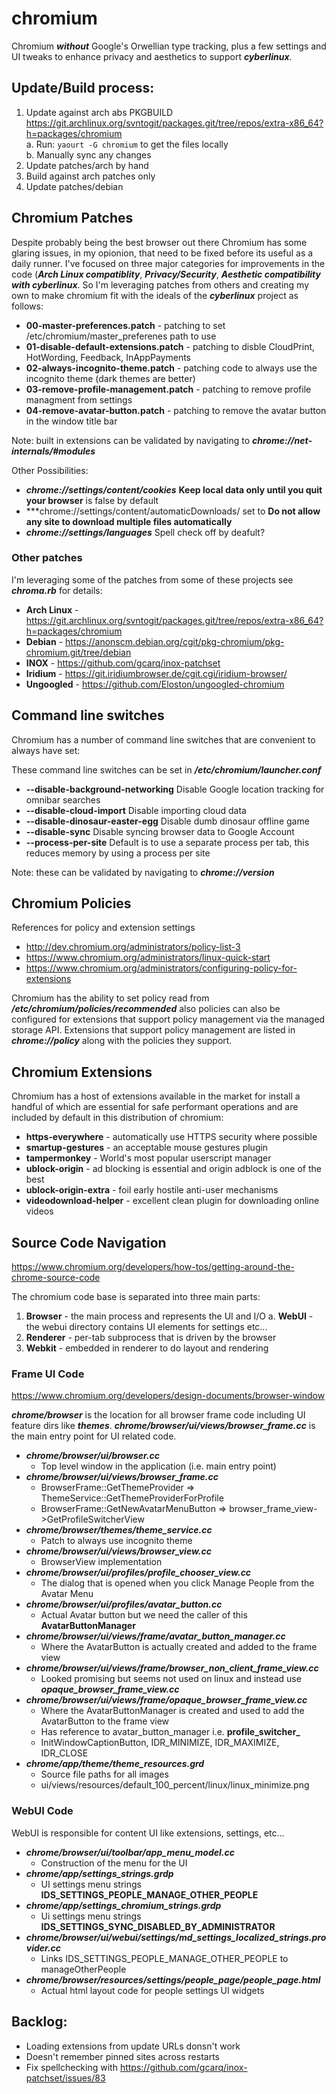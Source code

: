 # chromium
Chromium ***without*** Google's Orwellian type tracking, plus a few settings and UI tweaks to
enhance privacy and aesthetics to support ***cyberlinux***.

## Update/Build process:
1. Update against arch abs PKGBUILD  
   https://git.archlinux.org/svntogit/packages.git/tree/repos/extra-x86_64?h=packages/chromium  
   a. Run: `yaourt -G chromium` to get the files locally  
   b. Manually sync any changes
2. Update patches/arch by hand
3. Build against arch patches only
4. Update patches/debian

## Chromium Patches
Despite probably being the best browser out there Chromium has some glaring issues, in my opionion,
that need to be fixed before its useful as a daily runner.  I've focused on three major categories
for improvements in the code (***Arch Linux compatiblity***, ***Privacy/Security***, ***Aesthetic
compatibility with cyberlinux***. So I'm leveraging patches from others and creating my own to make
chromium fit with the ideals of the ***cyberlinux*** project as follows:

* **00-master-preferences.patch** - patching to set /etc/chromium/master_preferenes path to use
* **01-disable-default-extensions.patch** - patching to disble CloudPrint, HotWording, Feedback, InAppPayments
* **02-always-incognito-theme.patch** - patching code to always use the incognito theme (dark themes are better)
* **03-remove-profile-management.patch** - patching to remove profile managment from settings
* **04-remove-avatar-button.patch** - patching to remove the avatar button in the window title bar

Note: built in extensions can be validated by navigating to ***chrome://net-internals/#modules***

Other Possibilities:  
* ***chrome://settings/content/cookies*** **Keep local data only until you quit your browser** is
false by default
* ***chrome://settings/content/automaticDownloads/ set to **Do not allow any site to download
multiple files automatically**
* ***chrome://settings/languages*** Spell check off by deafult?

### Other patches
I'm leveraging some of the patches from some of these projects see ***chroma.rb*** for details:

* **Arch Linux** - https://git.archlinux.org/svntogit/packages.git/tree/repos/extra-x86_64?h=packages/chromium
* **Debian** - https://anonscm.debian.org/cgit/pkg-chromium/pkg-chromium.git/tree/debian
* **INOX** - https://github.com/gcarq/inox-patchset
* **Iridium** - https://git.iridiumbrowser.de/cgit.cgi/iridium-browser/
* **Ungoogled** - https://github.com/Eloston/ungoogled-chromium

## Command line switches
Chromium has a number of command line switches that are convenient to always have set:

These command line switches can be set in ***/etc/chromium/launcher.conf***

* **--disable-background-networking** Disable Google location tracking for omnibar searches
* **--disable-cloud-import** Disable importing cloud data
* **--disable-dinosaur-easter-egg** Disable dumb dinosaur offline game
* **--disable-sync** Disable syncing browser data to Google Account
* **--process-per-site** Default is to use a separate process per tab, this reduces memory by using a process per site

Note: these can be validated by navigating to ***chrome://version***

## Chromium Policies
References for policy and extension settings
* http://dev.chromium.org/administrators/policy-list-3
* https://www.chromium.org/administrators/linux-quick-start
* https://www.chromium.org/administrators/configuring-policy-for-extensions

Chromium has the ability to set policy read from ***/etc/chromium/policies/recommended*** also
policies can also be configured for extensions that support policy management via the managed
storage API. Extensions that support policy management are listed in ***chrome://policy*** along
with the policies they support.

## Chromium Extensions
Chromium has a host of extensions available in the market for install a handful of which are essential
for safe performant operations and are included by default in this distribution of chromium:

* **https-everywhere** - automatically use HTTPS security where possible
* **smartup-gestures** - an acceptable mouse gestures plugin
* **tampermonkey** - World's most popular userscript manager
* **ublock-origin** - ad blocking is essential and origin adblock is one of the best
* **ublock-origin-extra** - foil early hostile anti-user mechanisms
* **videodownload-helper** - excellent clean plugin for downloading online videos

## Source Code Navigation
https://www.chromium.org/developers/how-tos/getting-around-the-chrome-source-code

The chromium code base is separated into three main parts: 

1. **Browser** - the main process and represents the UI and I/O
   a. **WebUI** - the webui directory contains UI elements for settings etc...
2. **Renderer** - per-tab subprocess that is driven by the browser
3. **Webkit** - embedded in renderer to do layout and rendering

### Frame UI Code
https://www.chromium.org/developers/design-documents/browser-window

***chrome/browser*** is the location for all browser frame code including UI feature dirs like
***themes***. ***chrome/browser/ui/views/browser_frame.cc*** is the main entry point for UI
related code.

* ***chrome/browser/ui/browser.cc***
  * Top level window in the application (i.e. main entry point)  
* ***chrome/browser/ui/views/browser_frame.cc***
  * BrowserFrame::GetThemeProvider => ThemeService::GetThemeProviderForProfile
  * BrowserFrame::GetNewAvatarMenuButton => browser_frame_view->GetProfileSwitcherView
* ***chrome/browser/themes/theme_service.cc***
  * Patch to always use incognito theme
* ***chrome/browser/ui/views/browser_view.cc***
  * BrowserView implementation
* ***chrome/browser/ui/profiles/profile_chooser_view.cc***
  * The dialog that is opened when you click Manage People from the Avatar Menu
* ***chrome/browser/ui/profiles/avatar_button.cc***
  * Actual Avatar button but we need the caller of this **AvatarButtonManager**
* ***chrome/browser/ui/views/frame/avatar_button_manager.cc***
  * Where the AvatarButton is actually created and added to the frame view
* ***chrome/browser/ui/views/frame/browser_non_client_frame_view.cc***
  * Looked promising but seems not used on linux and instead use ***opaque_browser_frame_view.cc***
* ***chrome/browser/ui/views/frame/opaque_browser_frame_view.cc***
  * Where the AvatarButtonManager is created and used to add the AvatarButton to the frame view
  * Has reference to avatar_button_manager i.e. **profile_switcher_**
  * InitWindowCaptionButton, IDR_MINIMIZE, IDR_MAXIMIZE, IDR_CLOSE
* ***chrome/app/theme/theme_resources.grd***
  * Source file paths for all images
  * ui/views/resources/default_100_percent/linux/linux_minimize.png

### WebUI Code
WebUI is responsible for content UI like extensions, settings, etc...

* ***chrome/browser/ui/toolbar/app_menu_model.cc***
  * Construction of the menu for the UI
* ***chrome/app/settings_strings.grdp***
  * UI settings menu strings **IDS_SETTINGS_PEOPLE_MANAGE_OTHER_PEOPLE**
* ***chrome/app/settings_chromium_strings.grdp***
  * Ui settings menu strings **IDS_SETTINGS_SYNC_DISABLED_BY_ADMINISTRATOR**
* ***chrome/browser/ui/webui/settings/md_settings_localized_strings.provider.cc***
  * Links IDS_SETTINGS_PEOPLE_MANAGE_OTHER_PEOPLE to manageOtherPeople
* ***chrome/browser/resources/settings/people_page/people_page.html***
  * Actual html layout code for people settings UI widgets

## Backlog: 
* Loading extensions from update URLs donsn't work
* Doesn't remember pinned sites across restarts
* Fix spellchecking with https://github.com/gcarq/inox-patchset/issues/83
